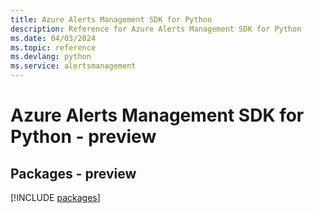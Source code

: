```yaml
---
title: Azure Alerts Management SDK for Python
description: Reference for Azure Alerts Management SDK for Python
ms.date: 04/03/2024
ms.topic: reference
ms.devlang: python
ms.service: alertsmanagement
---
```

# Azure Alerts Management SDK for Python - preview
## Packages - preview
[!INCLUDE [packages](alerts-management-index.md)]